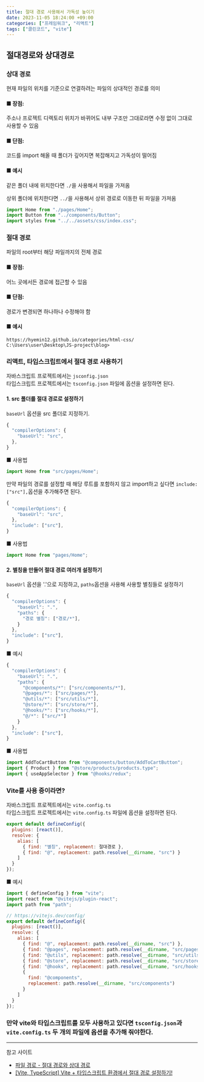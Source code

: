 ```yaml
---
title: 절대 경로 사용해서 가독성 높이기
date: 2023-11-05 18:24:00 +09:00
categories: ["프레임워크", "리액트"]
tags: ["클린코드", "vite"]
---
```


## 절대경로와 상대경로

### 상대 경로

현재 파일의 위치를 기준으로 연결하려는 파일의 상대적인 경로를 의미

#### ■ 장점:

주소나 프로젝트 디렉토리 위치가 바뀌어도 내부 구조만 그대로라면 수정 없이 그대로 사용할 수 있음

#### ■ 단점:

코드를 import 해올 때 폴더가 깊어지면 복잡해지고 가독성이 떨어짐

#### ■ 예시

같은 폴더 내에 위치한다면 `./`을 사용해서 파일을 가져옴

상위 폴더에 위치한다면 `../`을 사용해서 상위 경로로 이동한 뒤 파일을 가져옴

```js
import Home from "./pages/Home";
import Button from "../components/Button";
import styles from "../../assets/css/index.css";
```

### 절대 경로

파일의 root부터 해당 파일까지의 전체 경로

#### ■ 장점:

어느 곳에서든 경로에 접근할 수 있음

#### ■ 단점:

경로가 변경되면 하나하나 수정해야 함

#### ■ 예시

```
https://hyemin12.github.io/categories/html-css/
C:\Users\user\Desktop\JS-project\blog>
```

### 리액트, 타입스크립트에서 절대 경로 사용하기

자바스크립트 프로젝트에서는 `jsconfig.json`  
타입스크립트 프로젝트에서는 `tsconfig.json`
파일에 옵션을 설정하면 된다.

#### 1. src 폴더를 절대 경로로 설정하기

`baseUrl` 옵션을 src 폴더로 지정하기.

```js
{
  "compilerOptions": {
    "baseUrl": "src",
  },
}
```

■ 사용법

```js
import Home from "src/pages/Home";
```

만약 파일의 경로를 설정할 때 해당 루트를 포함하지 않고 import하고 싶다면 `include:["src"],`옵션을 추가해주면 된다.

```js
{
  "compilerOptions": {
    "baseUrl": "src",
  },
  "include": ["src"],
}
```

■ 사용법

```js
import Home from "pages/Home";
```

#### 2. 별칭을 만들어 절대 경로 여러개 설정하기

`baseUrl` 옵션을 '.'으로 지정하고,
`paths`옵션을 사용해 사용할 별칭들로 설정하기

```js
{
  "compilerOptions": {
    "baseUrl": ".",
    "paths": {
      "경로 별칭": ["경로/*"],
    }
  },
  "include": ["src"],
}
```

■ 예시

```js
{
  "compilerOptions": {
    "baseUrl": ".",
    "paths": {
      "@components/*": ["src/components/*"],
      "@pages/*": ["src/pages/*"],
      "@utils/*": ["src/utils/*"],
      "@store/*": ["src/store/*"],
      "@hooks/*": ["src/hooks/*"],
      "@/*": ["src/*"]
    }
  },
  "include": ["src"],
}
```

■ 사용법

```js
import AddToCartButton from "@components/button/AddToCartButton";
import { Product } from "@store/products/products.type";
import { useAppSelector } from "@hooks/redux";
```

### Vite를 사용 중이라면?

자바스크립트 프로젝트에서는 `vite.config.ts`  
타입스크립트 프로젝트에서는 `vite.config.ts`
파일에 옵션을 설정하면 된다.

```js
export default defineConfig({
  plugins: [react()],
  resolve: {
    alias: [
      { find: "별칭", replacement: 절대경로 },
      { find: "@", replacement: path.resolve(__dirname, "src") }
    ]
  }
});
```

■ 예시

```js
import { defineConfig } from "vite";
import react from "@vitejs/plugin-react";
import path from "path";

// https://vitejs.dev/config/
export default defineConfig({
  plugins: [react()],
  resolve: {
    alias: [
      { find: "@", replacement: path.resolve(__dirname, "src") },
      { find: "@pages", replacement: path.resolve(__dirname, "src/pages") },
      { find: "@utils", replacement: path.resolve(__dirname, "src/utils") },
      { find: "@store", replacement: path.resolve(__dirname, "src/store") },
      { find: "@hooks", replacement: path.resolve(__dirname, "src/hooks") },
      {
        find: "@components",
        replacement: path.resolve(__dirname, "src/components")
      }
    ]
  }
});
```

### 만약 vite와 타입스크립트를 모두 사용하고 있다면 `tsconfig.json`과 `vite.config.ts` 두 개의 파일에 옵션을 추가해 줘야한다.

---

참고 사이트

- [파일 경로 - 절대 경로와 상대 경로](https://velog.io/@bami/%ED%8C%8C%EC%9D%BC-%EA%B2%BD%EB%A1%9C-%EC%A0%88%EB%8C%80-%EA%B2%BD%EB%A1%9C%EC%99%80-%EC%83%81%EB%8C%80-%EA%B2%BD%EB%A1%9C#%EC%A0%88%EB%8C%80-%EA%B2%BD%EB%A1%9C)
- [[Vite, TypeScript] Vite + 타입스크립트 환경에서 절대 경로 설정하기!](https://shape-coding.tistory.com/entry/Vite-TypeScript-Vite-%ED%83%80%EC%9E%85%EC%8A%A4%ED%81%AC%EB%A6%BD%ED%8A%B8-%ED%99%98%EA%B2%BD%EC%97%90%EC%84%9C-%EC%A0%88%EB%8C%80-%EA%B2%BD%EB%A1%9C-%EC%84%A4%EC%A0%95%ED%95%98%EA%B8%B0)
